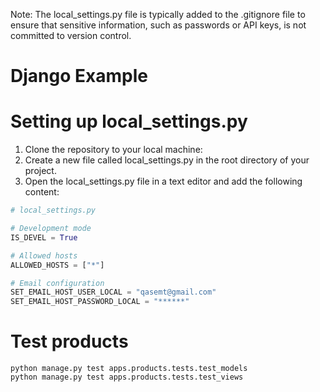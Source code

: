 Note: The local_settings.py file is typically added to the .gitignore file to ensure that sensitive information, such as passwords or API keys, is not committed to version control.

# Django Example 

# Setting up local_settings.py

1. Clone the repository to your local machine:
2. Create a new file called local_settings.py in the root directory of your project.
3. Open the local_settings.py file in a text editor and add the following content:

```python
# local_settings.py

# Development mode
IS_DEVEL = True

# Allowed hosts
ALLOWED_HOSTS = ["*"]

# Email configuration
SET_EMAIL_HOST_USER_LOCAL = "qasemt@gmail.com"
SET_EMAIL_HOST_PASSWORD_LOCAL = "******"
```

# Test products

```
python manage.py test apps.products.tests.test_models
python manage.py test apps.products.tests.test_views
```
